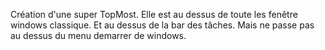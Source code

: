 Création d'une super TopMost. Elle est au dessus de toute les fenêtre windows classique. Et au dessus de la bar des tâches.
Mais ne passe pas au dessus du menu demarrer de windows.
